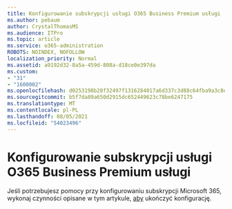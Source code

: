 ```yaml
---
title: Konfigurowanie subskrypcji usługi O365 Business Premium usługi
ms.author: pebaum
author: CrystalThomasMS
ms.audience: ITPro
ms.topic: article
ms.service: o365-administration
ROBOTS: NOINDEX, NOFOLLOW
localization_priority: Normal
ms.assetid: a9192d32-8a5a-459d-808a-d18ce0e397da
ms.custom:
- "31"
- "1600002"
ms.openlocfilehash: d0253198b20f32497f1316284017a6d337c3d88c64fba9a3c8e05c0057b655d7
ms.sourcegitcommit: b5f7da89a650d2915dc652449623c78be6247175
ms.translationtype: MT
ms.contentlocale: pl-PL
ms.lasthandoff: 08/05/2021
ms.locfileid: "54023496"
---
```

# <a name="setting-up-your-o365-business-premium-subscription"></a>Konfigurowanie subskrypcji usługi O365 Business Premium usługi

Jeśli potrzebujesz pomocy przy konfigurowaniu subskrypcji Microsoft 365, wykonaj czynności opisane w tym artykule, [aby](https://docs.microsoft.com/microsoft-365/admin/setup/setup?view=o365-worldwide&tabs=BusPremium) ukończyć konfigurację.
  